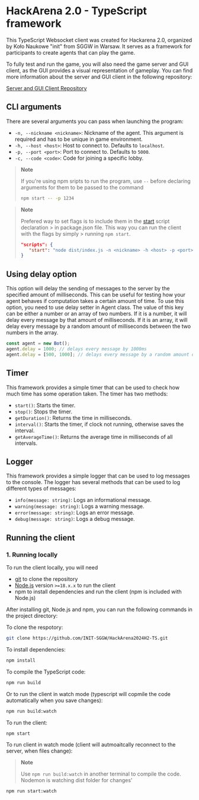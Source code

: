 # HackArena 2.0 - TypeScript framework

This TypeScript Websocket client was created for Hackarena 2.0, organized by Koło Naukowe "init" from SGGW in Warsaw. It serves as a framework for participants to create agents that can play the game.

To fully test and run the game, you will also need the game server and GUI client, as the GUI provides a visual representation of gameplay. You can find more information about the server and GUI client in the following repository:

[Server and GUI Client Repository](https://github.com/INIT-SGGW/HackArena2024H2-Game)

## CLI arguments

There are several arguments you can pass when launching the program:

- `-n, --nickname <nickname>`: Nickname of the agent. This argument is required and has to be unique in game environment.
- `-h, --host <host>`: Host to connect to. Defaults to `localhost`.
- `-p, --port <port>`: Port to connect to. Defaults to `5000`.
- `-c, --code <code>`: Code for joining a specific lobby.

> **Note**
>
> If you're using npm sripts to run the program, use `--` before declaring arguments for them to be passed to the command
>
> ```bash
> npm start -- -p 1234
> ```

> **Note**
>
> Prefered way to set flags is to include them in the [start](./package.json#L7) script declaration > in package.json file. This way you can run the client with the flags by simply > running `npm start`.
>
> ```json
> "scripts": {
>    "start": "node dist/index.js -n <nickname> -h <host> -p <port> -c <code>"
> }
> ```

## Using delay option

This option will delay the sending of messages to the server by the specified amount of milliseconds. This can be useful for testing how your agent behaves if computation takes a certain amount of time. To use this option, you need to use delay setter in Agent class. The value of this key can be either a number or an array of two numbers. If it is a number, it will delay every message by that amount of milliseconds. If it is an array, it will delay every message by a random amount of milliseconds between the two numbers in the array.

```typescript
const agent = new Bot();
agent.delay = 1000; // delays every message by 1000ms
agent.delay = [500, 1000]; // delays every message by a random amount of milliseconds between 500 and 1000
```

## Timer

This framework provides a simple timer that can be used to check how much time has some operation taken. The timer has two methods:

- `start()`: Starts the timer.
- `stop()`: Stops the timer.
- `getDuration()`: Returns the time in milliseconds.
- `interval()`: Starts the timer, if clock not running, otherwise saves the interval.
- `getAverageTime()`: Returns the average time in milliseconds of all intervals.

## Logger

This framework provides a simple logger that can be used to log messages to the console. The logger has several methods that can be used to log different types of messages:

- `info(message: string)`: Logs an informational message.
- `warning(message: string)`: Logs a warning message.
- `error(message: string)`: Logs an error message.
- `debug(message: string)`: Logs a debug message.

## Running the client

### 1. Running locally

To run the client locally, you will need

- [git](https://git-scm.com/downloads) to clone the repository
- [Node.js](https://nodejs.org/) version `>=18.x.x` to run the client
- npm to install dependencies and run the client (npm is included with Node.js)

After installing git, Node.js and npm, you can run the following commands in the project directory:

To clone the respotory:

```bash
git clone https://github.com/INIT-SGGW/HackArena2024H2-TS.git
```

To install dependencies:

```bash
npm install
```

To compile the TypeScript code:

```bash
npm run build
```

Or to run the client in watch mode (typescript will copmile the code automatically when you save changes):

```bash
npm run build:watch
```

To run the client:

```bash
npm start
```

To run client in watch mode (client will autmoaitcally reconnect to the server, when files change):

> **Note**
>
> Use `npm run build:watch` in another terminal to compile the code. Nodemon is watching dist folder for changes'

```bash
npm run start:watch
```
